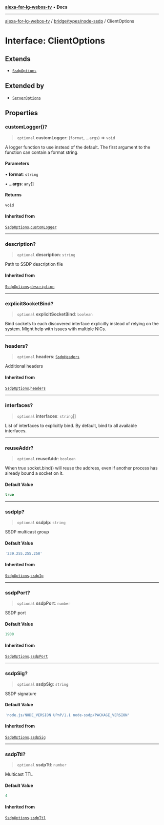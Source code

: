 [**alexa-for-lg-webos-tv**](../../../../README.md) • **Docs**

***

[alexa-for-lg-webos-tv](../../../../modules.md) / [bridge/types/node-ssdp](../README.md) / ClientOptions

# Interface: ClientOptions

## Extends

- [`SsdpOptions`](SsdpOptions.md)

## Extended by

- [`ServerOptions`](ServerOptions.md)

## Properties

### customLogger()?

> `optional` **customLogger**: (`format`, ...`args`) => `void`

A logger function to use instead of the default. The first argument to the
function can contain a format string.

#### Parameters

• **format**: `string`

• ...**args**: `any`[]

#### Returns

`void`

#### Inherited from

[`SsdpOptions`](SsdpOptions.md).[`customLogger`](SsdpOptions.md#customlogger)

***

### description?

> `optional` **description**: `string`

Path to SSDP description file

#### Inherited from

[`SsdpOptions`](SsdpOptions.md).[`description`](SsdpOptions.md#description)

***

### explicitSocketBind?

> `optional` **explicitSocketBind**: `boolean`

Bind sockets to each discovered interface explicitly instead of relying on
the system. Might help with issues with multiple NICs.

***

### headers?

> `optional` **headers**: [`SsdpHeaders`](SsdpHeaders.md)

Additional headers

#### Inherited from

[`SsdpOptions`](SsdpOptions.md).[`headers`](SsdpOptions.md#headers)

***

### interfaces?

> `optional` **interfaces**: `string`[]

List of interfaces to explicitly bind. By default, bind to all available
interfaces.

***

### reuseAddr?

> `optional` **reuseAddr**: `boolean`

When true socket.bind() will reuse the address, even if another process has
already bound a socket on it.

#### Default Value

```ts
true
```

***

### ssdpIp?

> `optional` **ssdpIp**: `string`

SSDP multicast group

#### Default Value

```ts
'239.255.255.250'
```

#### Inherited from

[`SsdpOptions`](SsdpOptions.md).[`ssdpIp`](SsdpOptions.md#ssdpip)

***

### ssdpPort?

> `optional` **ssdpPort**: `number`

SSDP port

#### Default Value

```ts
1900
```

#### Inherited from

[`SsdpOptions`](SsdpOptions.md).[`ssdpPort`](SsdpOptions.md#ssdpport)

***

### ssdpSig?

> `optional` **ssdpSig**: `string`

SSDP signature

#### Default Value

```ts
'node.js/NODE_VERSION UPnP/1.1 node-ssdp/PACKAGE_VERSION'
```

#### Inherited from

[`SsdpOptions`](SsdpOptions.md).[`ssdpSig`](SsdpOptions.md#ssdpsig)

***

### ssdpTtl?

> `optional` **ssdpTtl**: `number`

Multicast TTL

#### Default Value

```ts
4
```

#### Inherited from

[`SsdpOptions`](SsdpOptions.md).[`ssdpTtl`](SsdpOptions.md#ssdpttl)
